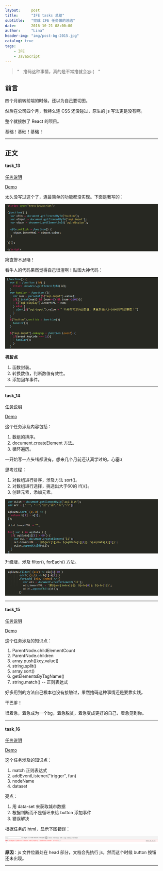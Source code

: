 ```yaml
---
layout:     post
title:      "IFE tasks 总结"
subtitle:   "完成 IFE 任务做的总结"
date:       2016-10-21 08:00:00
author:     "Lina"
header-img: "img/post-bg-2015.jpg"
catalog: true
tags:
    - IFE
    - JavaScript
---
```


> “　撸码这种事情，真的是不常撸就会忘:(　”

## 前言

四个月前转前端的时候，还以为自己要切图。

然后在公司四个月，我特么连 CSS 还没碰过，原生的 js 写法更是没有啊。

整个就接触了 React 的项目。

基础！基础！基础！

---

## 正文

#### task_13

[任务说明](http://ife.baidu.com/task/detail?taskId=13)

[Demo](http://htmlpreview.github.io/?https://github.com/LizzieZhao/ife/blob/master/stage2/task_13.html)

太久没写过这个了，连最简单的功能都没实现。下面是我写的：

![me](/img/in-posts/ife_01.png)

简直惨不忍睹！

看牛人的代码果然觉得自己很渣啊！贴图大神代码：

![biggod](/img/in-posts/ife_02.png)

**机智点**

1. 函数封装。
2. 转换数值，判断数值有效性。
3. 添加回车事件。

---

#### task_14

[任务说明](http://ife.baidu.com/task/detail?taskId=14)

[Demo](http://htmlpreview.github.io/?https://github.com/LizzieZhao/ife/blob/master/stage2/task_14.html)

这个任务涉及内容包括：

1. 数组的排序。
2. document.createElement 方法。
3. 循环遍历。

一开始写一点头绪都没有，想来几个月前还认真学过的。心塞:(

思考过程：

1. 对数组进行排序，涉及方法 sort()。
2. 对数组进行选择，挑选出大于60的 if(){}。
3. 创建元素，添加元素。

![初始版](/img/in-posts/ife_03.png)


升级版，涉及 filter(), forEach() 方法。

![升级版](/img/in-posts/ife_04.png)

---

#### task_15

[任务说明](http://ife.baidu.com/task/detail?taskId=15)

[Demo](http://htmlpreview.github.io/?https://github.com/LizzieZhao/ife/blob/master/stage2/task_15.html)

这个任务涉及的知识点：

1. ParentNode.childElementCount
2. ParentNode.children
3. array.push([key,value])
4. string.split()
5. array.sort()
6. getElementsByTagName()
7. string.match() -- 正则表达式

好多用到的方法自己根本也没有接触过，果然撸码这种事情还是要靠实践。

干巴爹！

很着急，着急成为一个bg，着急脱贫，着急变成更好的自己，着急见到你。

---

#### task_16

[任务说明](http://ife.baidu.com/task/detail?taskId=16)

[Demo](http://htmlpreview.github.io/?https://github.com/LizzieZhao/ife/blob/master/stage2/task_16.html)

这个任务涉及的知识点：

1. match 正则表达式
2. addEventListener("trigger", fun)
3. nodeName
4. dataset

亮点：

1. 用 data-set 来获取城市数据
2. 根据判断而不是循环来给 button 添加事件
3. 错误解决

根据任务的 html，显示下图错误：

![错误展示](/img/in-posts/ife_05.png)

**原因**：js 文件位置处在 head 部分，文档会先执行 js，然而这个时候 button 按钮还未出现。

---
